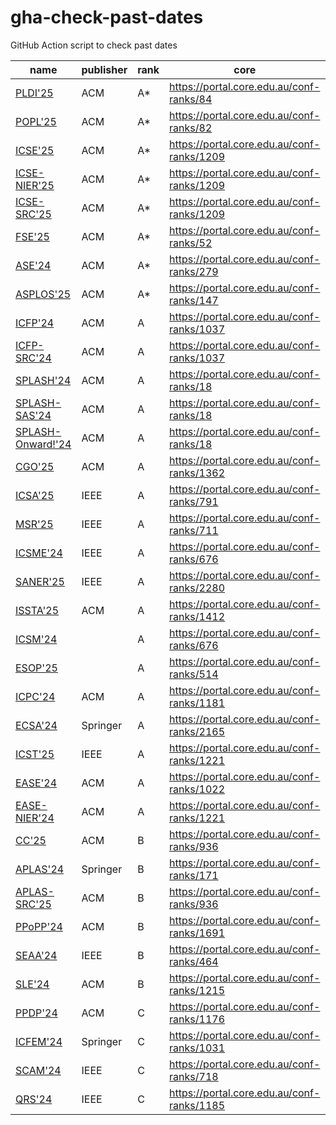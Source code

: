 # gha-check-past-dates
GitHub Action script to check past dates

<!-- events -->
| name | publisher | rank | core | scope | short | full | format | cfp | country |
| --- | --- | --- | --- | --- | --- | --- | --- | --- | --- |
| [PLDI'25](<https://conf.researchr.org/series/pldi>) | ACM | A* | <https://portal.core.edu.au/conf-ranks/84> | PL |   | 20 | 1C |   | DK |
| [POPL'25](<https://conf.researchr.org/home/POPL-2025>) | ACM | A* | <https://portal.core.edu.au/conf-ranks/82> | SE |   | 25 |   | 2025-07-11 | US |
| [ICSE'25](<https://conf.researchr.org/home/icse-2025>) | ACM | A* | <https://portal.core.edu.au/conf-ranks/1209> | SE |   | 10 |   | 2025-08-02 | CA |
| [ICSE-NIER'25](<https://conf.researchr.org/track/icse-2025/icse-2025-nier>) | ACM | A* | <https://portal.core.edu.au/conf-ranks/1209> | SE | 4 |   |   | 2025-10-10 | CA |
| [ICSE-SRC'25](<https://conf.researchr.org/track/icse-2025/icse-2025-SRC>) | ACM | A* | <https://portal.core.edu.au/conf-ranks/1209> | SE | 2 |   |   |   | CA |
| [FSE'25](<https://conf.researchr.org/home/fse-2025>) | ACM | A* | <https://portal.core.edu.au/conf-ranks/52> | SE |   | 18 |   | 2024-09-05 | NO |
| [ASE'24](<https://conf.researchr.org/home/ase-2024>) | ACM | A* | <https://portal.core.edu.au/conf-ranks/279> | SE |   | 10 |   | 2024-06-07 | US |
| [ASPLOS'25](<https://www.asplos-conference.org/asplos-2025-call-for-papers>) | ACM | A* | <https://portal.core.edu.au/conf-ranks/147> | SE |   | 11 |   | 2025-06-24 | US |
| [ICFP'24](<https://icfp24.sigplan.org>) | ACM | A | <https://portal.core.edu.au/conf-ranks/1037> | PL | 12 | 25 | 1C | closed | IT |
| [ICFP-SRC'24](<https://icfp24.sigplan.org/track/icfp-2024-student-research-competition>) | ACM | A | <https://portal.core.edu.au/conf-ranks/1037> | PL | 3 |   | 1C | 2024-05-23 | IT |
| [SPLASH'24](<https://2024.splashcon.org>) | ACM | A | <https://portal.core.edu.au/conf-ranks/18> | PL |   |   |   | closed | US |
| [SPLASH-SAS'24](<https://2024.splashcon.org/home/sas-2024>) | ACM | A | <https://portal.core.edu.au/conf-ranks/18> | PL |   |   |   | 2024-05-05 | US |
| [SPLASH-Onward!'24](<https://2024.splashcon.org/track/splash-2024-Onward-Essays>) | ACM | A | <https://portal.core.edu.au/conf-ranks/18> | PL |   |   |   | 2024-04-25 | US |
| [CGO'25](<https://conf.researchr.org/series/cgo>) | ACM | A | <https://portal.core.edu.au/conf-ranks/1362> | PL |   | 11 |   |   | US |
| [ICSA'25](<https://conf.researchr.org/home/icsa-2025>) | IEEE | A | <https://portal.core.edu.au/conf-ranks/791> | SE, SA | 8 | 10 |   | 2024-10-28 | DK |
| [MSR'25](<https://www.msrconf.org>) | IEEE | A | <https://portal.core.edu.au/conf-ranks/711> | SE | 4 | 10 |   |  | CA |
| [ICSME'24](<https://conf.researchr.org/home/icsme-2024>) | IEEE | A | <https://portal.core.edu.au/conf-ranks/676> | SE |   | 10 |   | 2024-04-11 | US |
| [SANER'25](<https://conf.researchr.org/series/saner>) | IEEE | A | <https://portal.core.edu.au/conf-ranks/2280> | SE |   | 12 |   |  | CA |
| [ISSTA'25](<https://conf.researchr.org/home/issta-2025>) | ACM | A | <https://portal.core.edu.au/conf-ranks/1412> | ST |   | 18 | 1C | 2024-10-31 | NO |
| [ICSM'24](<https://waset.org/software-maintenance-conference-in-july-2024-in-london>) |   | A | <https://portal.core.edu.au/conf-ranks/676> | SE |   |   |   | 2024-03-25 | UK |
| [ESOP'25](<https://etaps.org/2025/conferences/esop/>) |   | A | <https://portal.core.edu.au/conf-ranks/514> | PL |   | 25 | LNCS | 2024-05-30 | CZ |
| [ICPC'24](<https://conf.researchr.org/home/icpc-2024>) | ACM | A | <https://portal.core.edu.au/conf-ranks/1181> | SE |   | 10 |   |   | PT |
| [ECSA'24](<https://conf.researchr.org/home/ecsa-2024>) | Springer | A | <https://portal.core.edu.au/conf-ranks/2165> | SA |   | 16 | LNCS | 2024-04-18 | LU |
| [ICST'25](<https://conf.researchr.org/series/icst>) | IEEE | A | <https://portal.core.edu.au/conf-ranks/1221> | ST |   | 10 | 2C | 2024-09-25 | IT |
| [EASE'24](<https://conf.researchr.org/series/ease>) | ACM | A | <https://portal.core.edu.au/conf-ranks/1022> | SE |   | 10 |   | 2024-01-18 | IT |
| [EASE-NIER'24](<https://conf.researchr.org/track/ease-2024/ease-2024-nier>) | ACM | A | <https://portal.core.edu.au/conf-ranks/1221> | SE | 6 |   |   | 2024-03-10 | IT |
| [CC'25](<https://conf.researchr.org/series/CC>) | ACM | B | <https://portal.core.edu.au/conf-ranks/936> | PL |   | 10 | 2C |   | UK |
| [APLAS'24](<https://conf.researchr.org/home/aplas-2024>) | Springer | B | <https://portal.core.edu.au/conf-ranks/171> | PL |   | 17 | LNCS | 2024-05-24 | JP |
| [APLAS-SRC'25](<https://conf.researchr.org/track/aplas-2024/src-and-posters>) | ACM | B | <https://portal.core.edu.au/conf-ranks/936> | PL | 3 |   | LNCS | 2024-07-19 | JP |
| [PPoPP'24](<https://conf.researchr.org/home/ppopp-2024>) | ACM | B | <https://portal.core.edu.au/conf-ranks/1691> | PL |   | 10 |   |   | UK |
| [SEAA'24](<https://dsd-seaa.com/seaa2024>) | IEEE | B | <https://portal.core.edu.au/conf-ranks/464> | SE, PL | 4 | 8 |   | 2024-05-05 | FR |
| [SLE'24](<http://www.sleconf.org/2024>) | ACM | B | <https://portal.core.edu.au/conf-ranks/1215> | SE, PL | 6 | 12 | 2C | 2024-06-14 | US |
| [PPDP'24](<https://ppdp2024.github.io>) | ACM | C | <https://portal.core.edu.au/conf-ranks/1176> | PL | 5 | 12 | 2C | 2024-05-13 | IT |
| [ICFEM'24](<https://icfem2024.info>) | Springer | C | <https://portal.core.edu.au/conf-ranks/1031> | SE | 12 | 18 | LNCS | 2024-06-24 | JP |
| [SCAM'24](<https://conf.researchr.org/home/scam-2024>) | IEEE | C | <https://portal.core.edu.au/conf-ranks/718> | SE |   | 12 |   | 2024-06-21 | US |
| [QRS'24](<https://qrs24.techconf.org>) | IEEE | C | <https://portal.core.edu.au/conf-ranks/1185> | SE | 10 | 12 | 2C | 2024-04-15 | UK |

<!-- events -->